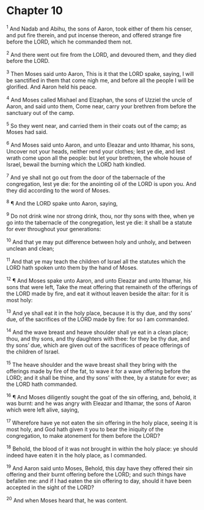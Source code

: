 # Chapter 10

<sup>1</sup> And Nadab and Abihu, the sons of Aaron, took either of them his censer, and put fire therein, and put incense thereon, and offered strange fire before the LORD, which he commanded them not. 

<sup>2</sup> And there went out fire from the LORD, and devoured them, and they died before the LORD. 

<sup>3</sup> Then Moses said unto Aaron, This is it that the LORD spake, saying, I will be sanctified in them that come nigh me, and before all the people I will be glorified. And Aaron held his peace. 

<sup>4</sup> And Moses called Mishael and Elzaphan, the sons of Uzziel the uncle of Aaron, and said unto them, Come near, carry your brethren from before the sanctuary out of the camp. 

<sup>5</sup> So they went near, and carried them in their coats out of the camp; as Moses had said. 

<sup>6</sup> And Moses said unto Aaron, and unto Eleazar and unto Ithamar, his sons, Uncover not your heads, neither rend your clothes; lest ye die, and lest wrath come upon all the people: but let your brethren, the whole house of Israel, bewail the burning which the LORD hath kindled. 

<sup>7</sup> And ye shall not go out from the door of the tabernacle of the congregation, lest ye die: for the anointing oil of the LORD is upon you. And they did according to the word of Moses. 

<sup>8</sup> ¶ And the LORD spake unto Aaron, saying, 

<sup>9</sup> Do not drink wine nor strong drink, thou, nor thy sons with thee, when ye go into the tabernacle of the congregation, lest ye die: it shall be a statute for ever throughout your generations: 

<sup>10</sup> And that ye may put difference between holy and unholy, and between unclean and clean; 

<sup>11</sup> And that ye may teach the children of Israel all the statutes which the LORD hath spoken unto them by the hand of Moses. 

<sup>12</sup> ¶ And Moses spake unto Aaron, and unto Eleazar and unto Ithamar, his sons that were left, Take the meat offering that remaineth of the offerings of the LORD made by fire, and eat it without leaven beside the altar: for it is most holy: 

<sup>13</sup> And ye shall eat it in the holy place, because it is thy due, and thy sons’ due, of the sacrifices of the LORD made by fire: for so I am commanded. 

<sup>14</sup> And the wave breast and heave shoulder shall ye eat in a clean place; thou, and thy sons, and thy daughters with thee: for they be thy due, and thy sons’ due, which are given out of the sacrifices of peace offerings of the children of Israel. 

<sup>15</sup> The heave shoulder and the wave breast shall they bring with the offerings made by fire of the fat, to wave it for a wave offering before the LORD; and it shall be thine, and thy sons’ with thee, by a statute for ever; as the LORD hath commanded. 

<sup>16</sup> ¶ And Moses diligently sought the goat of the sin offering, and, behold, it was burnt: and he was angry with Eleazar and Ithamar, the sons of Aaron which were left alive, saying, 

<sup>17</sup> Wherefore have ye not eaten the sin offering in the holy place, seeing it is most holy, and God hath given it you to bear the iniquity of the congregation, to make atonement for them before the LORD? 

<sup>18</sup> Behold, the blood of it was not brought in within the holy place: ye should indeed have eaten it in the holy place, as I commanded. 

<sup>19</sup> And Aaron said unto Moses, Behold, this day have they offered their sin offering and their burnt offering before the LORD; and such things have befallen me: and if I had eaten the sin offering to day, should it have been accepted in the sight of the LORD? 

<sup>20</sup> And when Moses heard that, he was content. 


